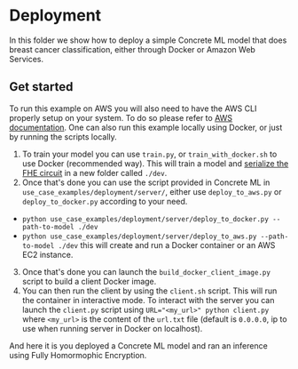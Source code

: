 # Deployment

In this folder we show how to deploy a simple Concrete ML model that does breast cancer classification, either through Docker or Amazon Web Services.

## Get started

To run this example on AWS you will also need to have the AWS CLI properly setup on your system.
To do so please refer to [AWS documentation](https://docs.aws.amazon.com/cli/latest/userguide/cli-configure-quickstart.html).
One can also run this example locally using Docker, or just by running the scripts locally.

1. To train your model you can use `train.py`, or `train_with_docker.sh` to use Docker (recommended way).
   This will train a model and [serialize the FHE circuit](../../../docs/guides/client_server.md) in a new folder called `./dev`.
1. Once that's done you can use the script provided in Concrete ML in `use_case_examples/deployment/server/`, either use `deploy_to_aws.py` or `deploy_to_docker.py` according to your need.

- `python use_case_examples/deployment/server/deploy_to_docker.py --path-to-model ./dev`
- `python use_case_examples/deployment/server/deploy_to_aws.py --path-to-model ./dev`
  this will create and run a Docker container or an AWS EC2 instance.

3. Once that's done you can launch the `build_docker_client_image.py` script to build a client Docker image.
1. You can then run the client by using the `client.sh` script. This will run the container in interactive mode.
   To interact with the server you can launch the `client.py` script using `URL="<my_url>" python client.py` where `<my_url>` is the content of the `url.txt` file (default is `0.0.0.0`, ip to use when running server in Docker on localhost).

And here it is you deployed a Concrete ML model and ran an inference using Fully Homormophic Encryption.
